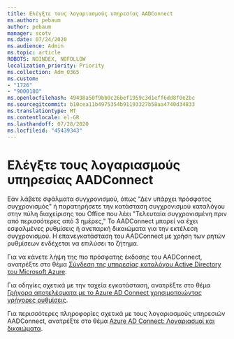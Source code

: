 ```yaml
---
title: Ελέγξτε τους λογαριασμούς υπηρεσίας AADConnect
ms.author: pebaum
author: pebaum
manager: scotv
ms.date: 07/24/2020
ms.audience: Admin
ms.topic: article
ROBOTS: NOINDEX, NOFOLLOW
localization_priority: Priority
ms.collection: Adm_O365
ms.custom:
- "1726"
- "9000180"
ms.openlocfilehash: 49498a50f9bb0c26bef1959c3d1eff6dd8f0e2bc
ms.sourcegitcommit: b10cea11b4975354b91193327b58aa4740d34833
ms.translationtype: MT
ms.contentlocale: el-GR
ms.lasthandoff: 07/28/2020
ms.locfileid: "45439343"
---
```

# <a name="check-the-aadconnect-service-accounts"></a>Ελέγξτε τους λογαριασμούς υπηρεσίας AADConnect

Εάν λάβετε σφάλματα συγχρονισμού, όπως "Δεν υπάρχει πρόσφατος συγχρονισμός" ή παρατηρήσετε την κατάσταση συγχρονισμού καταλόγου στην πύλη διαχείρισης του Office που λέει "Τελευταία συγχρονισμένη πριν από περισσότερες από 3 ημέρες," Το AADConnect μπορεί να έχει εσφαλμένες ρυθμίσεις ή ανεπαρκή δικαιώματα για την εκτέλεση συγχρονισμού. Η επανεγκατάσταση του AADConnect με χρήση των ρητών ρυθμίσεων ενδέχεται να επιλύσει το ζήτημα.

Για να κάνετε λήψη της πιο πρόσφατης έκδοσης του AADConnect, ανατρέξτε στο θέμα [Σύνδεση της υπηρεσίας καταλόγου Active Directory του Microsoft Azure](https://go.microsoft.com/fwlink/?LinkId=615771).

Για οδηγίες σχετικά με την ταχεία εγκατάσταση, ανατρέξτε στο θέμα [Γρήγορα αποτελέσματα με το Azure AD Connect χρησιμοποιώντας γρήγορες ρυθμίσεις](https://docs.microsoft.com/azure/active-directory/hybrid/how-to-connect-install-express).

Για περισσότερες πληροφορίες σχετικά με τους λογαριασμούς υπηρεσιών AADConnect, ανατρέξτε στο θέμα [Azure AD Connect: Λογαριασμοί και δικαιώματα](https://docs.microsoft.com/azure/active-directory/hybrid/reference-connect-accounts-permissions).